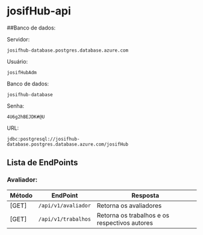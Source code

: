 # josifHub-api

##Banco de dados:

Servidor:

`josifhub-database.postgres.database.azure.com`

Usuário:

`josifHubAdm`

Banco de dados:

`josifhub-database`

Senha:

`4U6g2hBEJDK#@U`

URL:

`jdbc:postgresql://josifhub-database.postgres.database.azure.com/josifHub`

## Lista de EndPoints

### Avaliador:
| Método | EndPoint             | Resposta                                      |
|--------|----------------------|-----------------------------------------------|
| [GET]  | `/api/v1/avaliador`  | Retorna os avaliadores                        |
| [GET]  | `/api/v1/trabalhos`  | Retorna os trabalhos e os respectivos autores |


